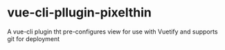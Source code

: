 # vue-cli-pllugin-pixelthin
A vue-cli plugin tht pre-configures view for use with Vuetify and supports git for deployment
